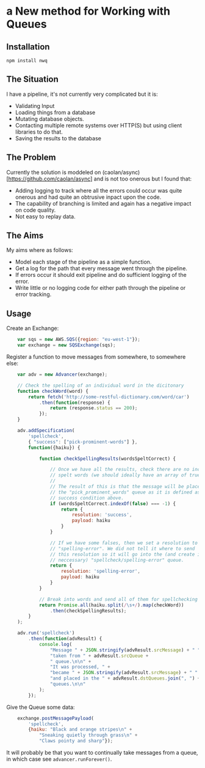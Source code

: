 # a New method for Working with Queues

## Installation

    npm install nwq

## The Situation
I have a pipeline, it's not currently very complicated but it is:

 * Validating Input
 * Loading things from a database
 * Mutating database objects.
 * Contacting multiple remote systems over HTTP(S) but using client libraries to do that.
 * Saving the results to the database

## The Problem

Currently the solution is moddeled on (caolan/async)[https://github.com/caolan/async] and is not too onerous but I found that:

 * Adding logging to track where all the errors could occur was quite onerous and had quite an obtrusive inpact upon the code.
 * The capability of branching is limited and again has a negative impact on code quality.
 * Not easy to replay data.

## The Aims

My aims where as follows:

 * Model each stage of the pipeline as a simple function.
 * Get a log for the path that every message went through the pipeline.
 * If errors occur it should exit pipeline and do sufficient logging of the error.
 * Write little or no logging code for either path through the pipeline or error tracking.

## Usage

Create an Exchange:

```javascript
    var sqs = new AWS.SQS({region: "eu-west-1"});
    var exchange = new SQSExchange(sqs);
```

Register a function to move messages from somewhere, to somewhere else:


```javascript
    var adv = new Advancer(exchange);

    // Check the spelling of an individual word in the dicitonary
    function checkWord(word) {
        return fetch('http://some-restful-dictionary.com/word/car')
            .then(function(response) {
                return (response.status == 200);
            });
    }

    adv.addSpecification(
        'spellcheck',
        { "success": ["pick-prominent-words"] },
        function({haiku}) {

            function checkSpellingResults(wordsSpeltCorrect) {

                // Once we have all the results, check there are no incorrect
                // spelt words (we should ideally have an array of true).
                //
                // The result of this is that the message will be placed into
                // the "pick_prominent_words" queue as it is defined as the
                // success condition above.
                if (wordsSpeltCorrect.indexOf(false) === -1) {
                    return {
                        resolution: 'success',
                        payload: haiku
                    }
                }

                // If we have some falses, then we set a resolution to
                // "spelling-error". We did not tell it where to send
                // this resolution so it will go into the (and create if
                // neccessary) "spellcheck/spelling-error" queue.
                return {
                    resolution: 'spelling-error',
                    payload: haiku
                }
            }

            // Break into words and send all of them for spellchecking
            return Promise.all(haiku.split(/\s+/).map(checkWord))
                .then(checkSpellingResults);
        }
    );

    adv.run('spellcheck')
        .then(function(advResult) {
            console.log(
                "Message " + JSON.stringify(advResult.srcMessage) + " " +
                "taken from " + advResult.srcQueue +
                " queue.\n\n" +
                "It was processed, " +
                "became " + JSON.stringify(advResult.srcMessage) + " "
                "and placed in the " + advResult.dstQueues.join(", ") + " " +
                "queues.\n\n"
            );
        });
```


Give the Queue some data:

```javascript
    exchange.postMessagePayload(
        'spellcheck',
        {haiku: "Black and orange stripes\n" +
            "Sneaking quietly through grass\n" +
            "Claws pointy and sharp"});
```

It will probably be that you want to continually take messages from a queue, in which case see `advancer.runForever()`.
